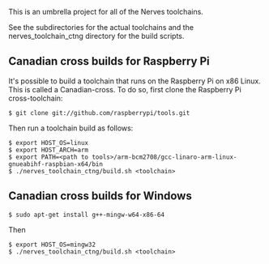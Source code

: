 This is an umbrella project for all of the Nerves toolchains.

See the subdirectories for the actual toolchains and the nerves_toolchain_ctng
directory for the build scripts.

## Canadian cross builds for Raspberry Pi

It's possible to build a toolchain that runs on the Raspberry Pi on x86 Linux.
This is called a Canadian-cross. To do so, first clone the Raspberry Pi
cross-toolchain:

    $ git clone git://github.com/raspberrypi/tools.git

Then run a toolchain build as follows:

    $ export HOST_OS=linux
    $ export HOST_ARCH=arm
    $ export PATH=<path to tools>/arm-bcm2708/gcc-linaro-arm-linux-gnueabihf-raspbian-x64/bin
    $ ./nerves_toolchain_ctng/build.sh <toolchain>

## Canadian cross builds for Windows

    $ sudo apt-get install g++-mingw-w64-x86-64

Then

    $ export HOST_OS=mingw32
    $ ./nerves_toolchain_ctng/build.sh <toolchain>


